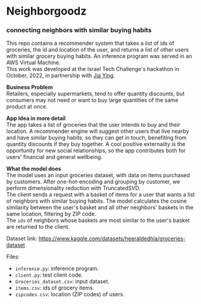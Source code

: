 # Neighborgoodz
### connecting neighbors with similar buying habits

This repo contains a recommender system that takes a list of ids of groceries, the id and location of the user, and returns a list of other users with similar grocery buying habits. An inference program was served in an AWS Virtual Machine.  
This work was developed at the Israel Tech Challenge's hackathon in October, 2022, in partnership with [Jia Ying](https://www.linkedin.com/in/jia-ying-25a61418/).

**Business Problem**  
Retailers, especially supermarkets, tend to offer quantity discounts, but consumers may not need or want to buy large quantities of the same product at once.

**App Idea in more detail**  
The app takes a list of groceries that the user intends to buy and their location. A recommender engine will suggest other users that live nearby and have similar buying habits, so they can get in touch, benefiting from quantity discounts if they buy together.
A cool positive externality is the opportunity for new social relationships, so the app contributes both for users' financial and general wellbeing. 

**What the model does**  
The model uses an input groceries dataset, with data on items purchased by customers. After one-hot-encoding and grouping by customer, we perform dimensionality reduction with TruncatedSVD.  
The client sends a request with a basket of items for a user that wants a list of neighbors with similar buying habits. The model calculates the cosine similarity between the user's basket and all other neighbors' baskets in the same location, filtering by ZIP code.  
The `ids` of neighbors whose baskets are most similar to the user's basket are returned to the client.

Dataset link: https://www.kaggle.com/datasets/heeraldedhia/groceries-dataset

Files:  
- `inference.py`: inference program.  
- `client.py`: test client code.  
- `Groceries_dataset.csv`: input dataset.  
- `items.csv`: ids of grocery items.  
- `zipcodes.csv`: location (ZIP codes) of users.